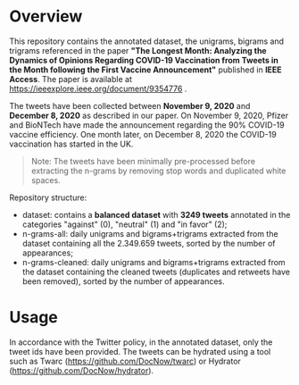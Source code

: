 # Overview
This repository contains the annotated dataset, the unigrams, bigrams and trigrams referenced in the paper **"The Longest Month: Analyzing the Dynamics of Opinions Regarding COVID-19 Vaccination from Tweets in the Month following the First Vaccine Announcement"** published in **IEEE Access**. The paper is available at https://ieeexplore.ieee.org/document/9354776 .

The tweets have been collected between **November 9, 2020** and **December 8, 2020** as described in our paper. On November 9, 2020, Pfizer and BioNTech have made the announcement regarding the 90% COVID-19 vaccine efficiency. One month later, on December 8, 2020 the COVID-19 vaccination has started in the UK.

> Note: The tweets have been minimally pre-processed before extracting the n-grams by removing stop words and duplicated white spaces.

Repository structure:
- dataset: contains a **balanced dataset** with **3249 tweets** annotated in the categories "against" (0), "neutral" (1) and "in favor" (2);
- n-grams-all: daily unigrams and bigrams+trigrams extracted from the dataset containing all the 2.349.659 tweets, sorted by the number of appearances;
- n-grams-cleaned: daily unigrams and bigrams+trigrams extracted from the dataset containing the cleaned tweets (duplicates and retweets have been removed), sorted by the number of appearances.

# Usage
In accordance with the Twitter policy, in the annotated dataset, only the tweet ids have been provided. The tweets can be hydrated using a tool such as Twarc (https://github.com/DocNow/twarc) or Hydrator (https://github.com/DocNow/hydrator).
